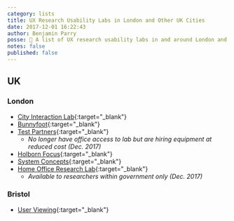 ```yaml
---
category: lists
title: UX Research Usability Labs in London and Other UK Cities
date: 2017-12-01 16:22:43
author: Benjamin Parry
posse: 📝 A list of UX research usability labs in and around London and other major UK cities.
notes: false
published: false
---
```


## UK

### London

* [City Interaction Lab](http://www.interaction-lab.co.uk){:target="_blank"}
* [Bunnyfoot](http://bunnyfootstudios.com){:target="_blank"}
* [Test Partners](http://www.testpartners.co.uk/services.htm){:target="_blank"}
  * _No longer have office access to lab but are hiring equipment at reduced cost (Dec. 2017)_
* [Holborn Focus](http://holbornfocus.com){:target="_blank"}
* [System Concepts](http://www.system-concepts.com/user-experience-and-usability/usability-labs/){:target="_blank"}
* [Home Office Research Lab](https://hodigital.blog.gov.uk/2017/11/17/research-services-here-to-help/){:target="_blank"}
  * _Available to researchers within government only (Dec. 2017)_

### Bristol

* [User Viewing](http://www.userviewing.co.uk/){:target="_blank"}
